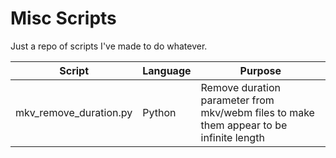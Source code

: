 # Misc Scripts  #
Just a repo of scripts I've made to do whatever.

Script | Language | Purpose |
-------|----------|----------
mkv\_remove\_duration.py | Python | Remove duration parameter from mkv/webm files to make them appear to be infinite length
